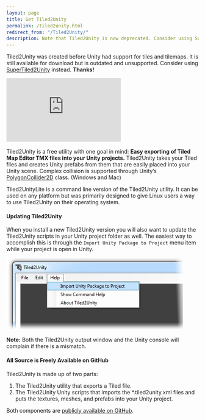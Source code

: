 ```yaml
---
layout: page
title: Get Tiled2Unity
permalink: /tiled2unity.html
redirect_from: "/Tiled2Unity/"
description: Note that Tiled2Unity is now deprecated. Consider using SuperTiled2Unity to import Tiled maps in your Unity projects. It's still free to use.
---
```

<div class="u-full-width">
  <p class="mytiled2unitywarning">
    Tiled2Unity was created before Unity had support for tiles and tilemaps.
    It is still available for download but is outdated and unsupported. Consider using <a href="/supertiled2unity.html">SuperTiled2Unity</a> instead. <strong>Thanks!</strong>
  </p>
</div>

<iframe class="u-full-width" src="https://itch.io/embed/59808" height="167" frameborder="0"></iframe>

Tiled2Unity is a free utility with one goal in mind: **Easy exporting of Tiled Map Editor TMX files into your Unity projects.**
Tiled2Unity takes your Tiled files and creates Unity prefabs from them that are easily placed into your Unity scene.
Complex collision is supported through Unity’s [PolygonCollider2D](https://docs.unity3d.com/ScriptReference/PolygonCollider2D.html) class. (Windows and Mac)

Tiled2UnityLite is a command line version of the Tiled2Unity utility.
It can be used on any platform but was primarily designed to give Linux users a way to use Tiled2Unity on their operating system.

#### Updating Tiled2Unity

When you install a new Tiled2Unity version you will also want to update the Tiled2Unity scripts in your Unity project folder as well.
The easiest way to accomplish this is through the `Import Unity Package to Project` menu item while your project is open in Unity.

![Easily update your Tiled2Unity scripts](assets//wp-content/uploads/2014/06/t2u-package.jpg)

**Note:** Both the Tiled2Unity output window and the Unity console will complain if there is a mismatch.

#### All Source is Freely Available on GitHub

Tiled2Unity is made up of two parts:
1. The Tiled2Unity utility that exports a Tiled file.
2. The Tiled2Unity Unity scripts that imports the *.tiled2unity.xml files and puts the textures, meshes, and prefabs into your Unity project.

Both components are [publicly available on GitHub](https://github.com/Seanba/Tiled2Unity).